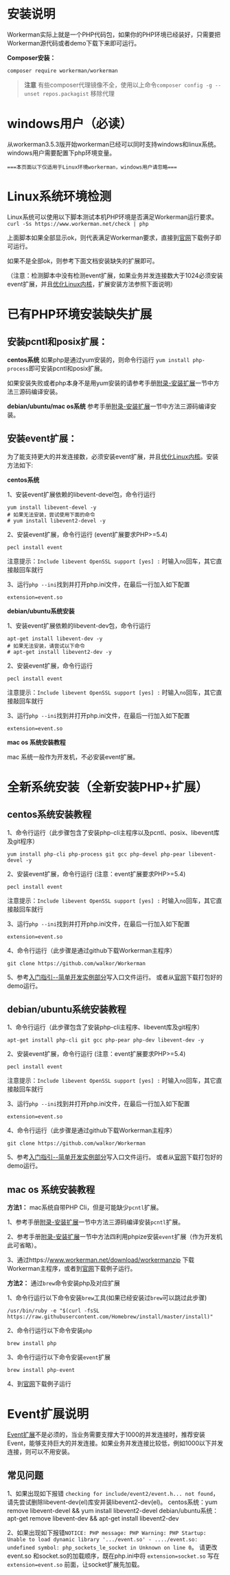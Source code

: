 # 安装说明
Workerman实际上就是一个PHP代码包，如果你的PHP环境已经装好，只需要把Workerman源代码或者demo下载下来即可运行。

**Composer安装：**
```sh
composer require workerman/workerman
```

> **注意**
> 有些composer代理镜像不全，使用以上命令`composer config -g --unset repos.packagist` 移除代理

# windows用户（必读）

从workerman3.5.3版开始workerman已经可以同时支持windows和linux系统。
windows用户需要配置下php环境变量。

 ` ===本页面以下仅适用于Linux环境workerman，windows用户请忽略=== `

# Linux系统环境检测
Linux系统可以使用以下脚本测试本机PHP环境是否满足Workerman运行要求。
 `curl -Ss https://www.workerman.net/check | php`

上面脚本如果全部显示ok，则代表满足Workerman要求，直接到[官网](https://www.workerman.net/)下载例子即可运行。

如果不是全部ok，则参考下面文档安装缺失的扩展即可。

（注意：检测脚本中没有检测event扩展，如果业务并发连接数大于1024必须安装event扩展，并且[优化Linux内核](../appendices/kernel-optimization.md)，扩展安装方法参照下面说明）

# 已有PHP环境安装缺失扩展

## 安装pcntl和posix扩展：

**centos系统**
如果php是通过yum安装的，则命令行运行 ```yum install php-process```即可安装pcntl和posix扩展。


如果安装失败或者php本身不是用yum安装的请参考手册[附录-安装扩展](../appendices/install-extension.md)一节中方法三源码编译安装。

**debian/ubuntu/mac os系统**
参考手册[附录-安装扩展](../appendices/install-extension.md)一节中方法三源码编译安装。


## 安装event扩展：
为了能支持更大的并发连接数，必须安装event扩展，并且[优化Linux内核](../appendices/kernel-optimization.md)。安装方法如下:

**centos系统**

1、安装event扩展依赖的libevent-devel包，命令行运行
```shell
yum install libevent-devel -y
# 如果无法安装，尝试使用下面的命令
# yum install libevent2-devel -y
```

2、安装event扩展，命令行运行
(event扩展要求PHP>=5.4)
```shell
pecl install event
```
注意提示：```Include libevent OpenSSL support [yes] :``` 时输入```no```回车，其它直接敲回车就行

3、运行```php --ini```找到并打开php.ini文件，在最后一行加入如下配置
```shell
extension=event.so
```

**debian/ubuntu系统安装**

1、安装event扩展依赖的libevent-dev包，命令行运行
```shell
apt-get install libevent-dev -y
# 如果无法安装，请尝试以下命令
# apt-get install libevent2-dev -y
```

2、安装event扩展，命令行运行
```shell
pecl install event
```
注意提示：```Include libevent OpenSSL support [yes] :``` 时输入```no```回车，其它直接敲回车就行


3、运行```php --ini```找到并打开php.ini文件，在最后一行加入如下配置
```shell
extension=event.so
```

**mac os 系统安装教程**

mac 系统一般作为开发机，不必安装event扩展。


# 全新系统安装（全新安装PHP+扩展）

## centos系统安装教程

1、命令行运行（此步骤包含了安装php-cli主程序以及pcntl、posix、libevent库及git程序）
```shell
yum install php-cli php-process git gcc php-devel php-pear libevent-devel -y
```

2、安装event扩展，命令行运行
(注意：event扩展要求PHP>=5.4)
```shell
pecl install event
```
注意提示：```Include libevent OpenSSL support [yes] :``` 时输入```no```回车，其它直接敲回车就行

3、运行```php --ini```找到并打开php.ini文件，在最后一行加入如下配置
```shell
extension=event.so
```
4、命令行运行（此步骤是通过github下载Workerman主程序）
```shell
git clone https://github.com/walkor/Workerman
```
5、参考[入门指引--简单开发实例部分](../getting-started/simple-example.md)写入口文件运行。
或者从[官网](https://www.workerman.net/)下载打包好的demo运行。


## debian/ubuntu系统安装教程

1、命令行运行（此步骤包含了安装php-cli主程序、libevent库及git程序）
```shell
apt-get install php-cli git gcc php-pear php-dev libevent-dev -y
```

2、安装event扩展，命令行运行
(注意：event扩展要求PHP>=5.4)
```shell
pecl install event
```
注意提示：```Include libevent OpenSSL support [yes] :``` 时输入```no```回车，其它直接敲回车就行

3、运行```php --ini```找到并打开php.ini文件，在最后一行加入如下配置
```shell
extension=event.so
```


4、命令行运行（此步骤是通过github下载Workerman主程序）
```shell
git clone https://github.com/walkor/Workerman
```

5、参考[入门指引--简单开发实例部分](../getting-started/simple-example.md)写入口文件运行。
或者从[官网](https://www.workerman.net/)下载打包好的demo运行。

## mac os 系统安装教程
**方法1：** mac系统自带PHP Cli，但是可能缺少```pcntl```扩展。

1、参考手册[附录-安装扩展](../appendices/install-extension.md)一节中方法三源码编译安装```pcntl```扩展。

2、参考手册[附录-安装扩展](../appendices/install-extension.md)一节中方法四利用phpize安装```event```扩展（作为开发机此可省略）。

3、通过https://www.workerman.net/download/workermanzip 下载Workerman主程序，或者到[官网](https://www.workerman.net/)下载例子运行。

**方法2：** 通过```brew```命令安装php及对应扩展

1、命令行运行以下命令安装```brew```工具(如果已经安装过```brew```可以跳过此步骤)
```
/usr/bin/ruby -e "$(curl -fsSL https://raw.githubusercontent.com/Homebrew/install/master/install)"
```

2、命令行运行以下命令安装```php```
```
brew install php
```

3、命令行运行以下命令安装```event```扩展
```
brew install php-event    
```

4、到[官网](https://www.workerman.net/)下载例子运行


# Event扩展说明
[Event扩展](https://php.net/manual/zh/book.event.php)不是必须的，当业务需要支撑大于1000的并发连接时，推荐安装Event，能够支持巨大的并发连接。如果业务并发连接比较低，例如1000以下并发连接，则可以不用安装。

## 常见问题
1、如果出现如下报错 `checking for include/event2/event.h... not found`，请先尝试删除libevent-dev(el)库安并装libevent2-dev(el)。
centos系统：yum remove libevent-devel && yum install libevent2-devel
debian/ubuntu系统：apt-get remove libevent-dev && apt-get install libevent2-dev

2、如果出现如下报错`NOTICE: PHP message: PHP Warning: PHP Startup: Unable to load dynamic library '.../event.so' - ..../event.so: undefined symbol: php_sockets_le_socket in Unknown on line 0`。
请更改event.so 和socket.so的加载顺序，既在php.ini中将 `extension=socket.so` 写在 `extension=event.so` 前面，让socket扩展先加载。


